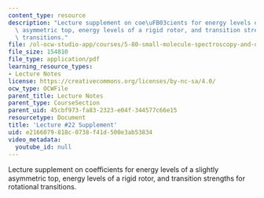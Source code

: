 ```yaml
---
content_type: resource
description: "Lecture supplement on coe\uFB03cients for energy levels of a slightly\
  \ asymmetric top, energy levels of a rigid rotor, and transition strengths for rotational\
  \ transitions."
file: /ol-ocw-studio-app/courses/5-80-small-molecule-spectroscopy-and-dynamics-fall-2008/e2166079818c0738f41d500e3ab53834_22s_580ln_fa08.pdf
file_size: 154810
file_type: application/pdf
learning_resource_types:
- Lecture Notes
license: https://creativecommons.org/licenses/by-nc-sa/4.0/
ocw_type: OCWFile
parent_title: Lecture Notes
parent_type: CourseSection
parent_uid: 45cbf973-fa83-2323-e04f-344577c66e15
resourcetype: Document
title: 'Lecture #22 Supplement'
uid: e2166079-818c-0738-f41d-500e3ab53834
video_metadata:
  youtube_id: null
---
```

Lecture supplement on coeﬃcients for energy levels of a slightly asymmetric top, energy levels of a rigid rotor, and transition strengths for rotational transitions.